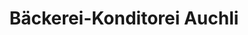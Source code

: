 ---
title: "Bäckerei-Konditorei Auchli"
url: /wolfenschiessen/baeckerei-konditorei-auchli/
shop: Bäckerei
---